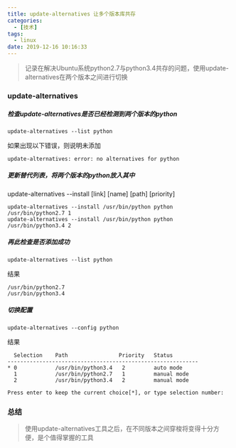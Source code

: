 ```yaml
---
title: update-alternatives 让多个版本库共存
categories:
  - [技术]
tags:
  - linux
date: 2019-12-16 10:16:33
---
```


> 记录在解决Ubuntu系统python2.7与python3.4共存的问题，使用update-alternatives在两个版本之间进行切换

### update-alternatives
##### 检查update-alternatives是否已经检测到两个版本的python
```
update-alternatives --list python
```
如果出现以下错误，则说明未添加
```
update-alternatives: error: no alternatives for python
```

<!--more-->
##### 更新替代列表，将两个版本的python放入其中
update-alternatives --install [link] [name] [path] [priority]
```
update-alternatives --install /usr/bin/python python /usr/bin/python2.7 1
update-alternatives --install /usr/bin/python python /usr/bin/python3.4 2
```
##### 再此检查是否添加成功
```
update-alternatives --list python
```
结果
```
/usr/bin/python2.7
/usr/bin/python3.4
```
##### 切换配置
```
update-alternatives --config python
```
结果
```
  Selection    Path                Priority   Status
------------------------------------------------------------
* 0            /usr/bin/python3.4   2         auto mode
  1            /usr/bin/python2.7   1         manual mode
  2            /usr/bin/python3.4   2         manual mode

Press enter to keep the current choice[*], or type selection number:
```

### 总结
> 使用update-alternatives工具之后，在不同版本之间穿梭将变得十分方便，是个值得掌握的工具